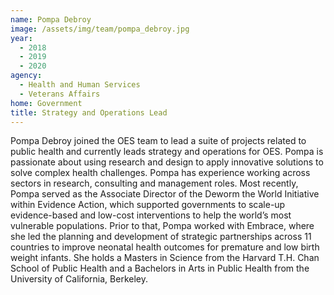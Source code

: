 ```yaml
---
name: Pompa Debroy
image: /assets/img/team/pompa_debroy.jpg
year:
  - 2018
  - 2019
  - 2020
agency:
  - Health and Human Services
  - Veterans Affairs
home: Government
title: Strategy and Operations Lead
---
```


Pompa Debroy joined the OES team to lead a suite of projects related to public health and currently leads strategy and operations for OES. Pompa is passionate about using research and design to apply innovative solutions to solve complex health challenges. Pompa has experience working across sectors in research, consulting and management roles. Most recently, Pompa served as the Associate Director of the Deworm the World Initiative within Evidence Action, which supported governments to scale-up evidence-based and low-cost interventions to help the world’s most vulnerable populations. Prior to that, Pompa worked with Embrace, where she led the planning and development of strategic partnerships across 11 countries to improve neonatal health outcomes for premature and low birth weight infants. She holds a Masters in Science from the Harvard T.H. Chan School of Public Health and a Bachelors in Arts in Public Health from the University of California, Berkeley.
